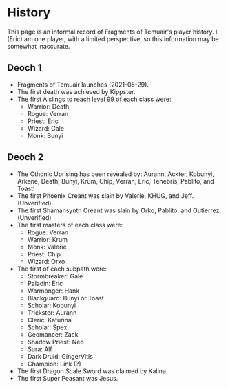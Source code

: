 # History

This page is an informal record of Fragments of Temuair's player history. I (Eric) am one player, with a limited perspective, so this information may be somewhat inaccurate.

## Deoch 1

- Fragments of Temuair launches (2021-05-29).
- The first death was achieved by Kippster.
- The first Aislings to reach level 99 of each class were:
    - Warrior: Death
    - Rogue: Verran
    - Priest: Eric
    - Wizard: Gale
    - Monk: Bunyi

## Deoch 2

- The Cthonic Uprising has been revealed by: Aurann, Ackter, Kobunyi, Arkane, Death, Bunyi, Krum, Chip, Verran, Eric, Tenebris, Pablito, and Toast!
- The first Phoenix Creant was slain by Valerie, KHUG, and Jeff. (Unverified)
- The first Shamansynth Creant was slain by Orko, Pablito, and Gutierrez. (Unverified)
- The first masters of each class were:
    - Rogue: Verran
    - Warrior: Krum
    - Monk: Valerie
    - Priest: Chip
    - Wizard: Orko
- The first of each subpath were:
    - Stormbreaker: Gale
    - Paladin: Eric
    - Warmonger: Hank
    - Blackguard: Bunyi or Toast
    - Scholar: Kobunyi
    - Trickster: Aurann
    - Cleric: Katurina
    - Scholar: Spex
    - Geomancer: Zack
    - Shadow Priest: Neo
    - Sura: Alf
    - Dark Druid: GingerVitis
    - Champion: Link (?)
- The first Dragon Scale Sword was claimed by Kalina.
- The first Super Peasant was Jesus.

